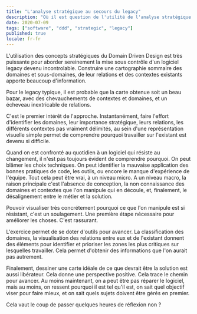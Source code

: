 ```yaml
---
title: "L'analyse stratégique au secours du legacy"
description: "Où il est question de l'utilité de l'analyse stratégique DDD pour améliorer un logiciel legacy."
date: 2020-07-09
tags: ["software", "ddd", "strategic", "legacy"]
published: true
locale: fr-fr
---
```


L'utilisation des concepts stratégiques du Domain Driven Design est très puissante pour aborder sereinement la mise sous contrôle d'un logiciel legacy devenu incontrolable. Construire une cartographie sommaire des domaines et sous-domaines, de leur relations et des contextes existants apporte beaucoup d'information.

Pour le legacy typique, il est probable que la carte obtenue soit un beau bazar, avec des chevauchements de contextes et domaines, et un écheveau inextricable de relations.

C'est le premier intérêt de l'approche. Instantanément, faire l'effort d'identifier les domaines, leur importance stratégique, leurs relations, les différents contextes pas vraiment délimités, au sein d'une représentation visuelle simple permet de comprendre pourquoi travailler sur l'existant est devenu si difficile.

Quand on est confronté au quotidien à un logiciel qui résiste au changement, il n'est pas toujours évident de comprendre pourquoi. On peut blâmer les choix techniques. On peut identifier la mauvaise application des bonnes pratiques de code, les outils, ou encore le manque d'expérience de l'équipe. Tout cela peut être vrai, à un niveau micro. A un niveau macro, la raison principale c'est l'absence de conception, la non connaissance des domaines et contextes que l'on manipule qui en découle, et, finalement, le désalignement entre le métier et la solution.

Pouvoir visualiser très concrétement pourquoi ce que l'on manipule est si résistant, c'est un soulagement. Une première étape nécessaire pour améliorer les choses. C'est rassurant.

L'exercice permet de se doter d'outils pour avancer. La classification des domaines, la visualisation des relations entre eux et de l'existant donnent des éléments pour identifier et prioriser les zones les plus critiques sur lesquelles travailler. Cela permet d'obtenir des informations que l'on aurait pas autrement.

Finalement, dessiner une carte idéale de ce que devrait être la solution est aussi libérateur. Cela donne une perspective positive. Cela trace le chemin pour avancer. Au moins maintenant, on a peut être pas réparer le logiciel, mais au moins, on ressent pourquoi il est tel qu'il est, on sait quel objectif viser pour faire mieux, et on sait quels sujets doivent être gérés en premier.

Cela vaut le coup de passer quelques heures de réflexion non ?
